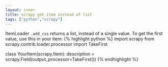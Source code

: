 ```yaml
---
layout: inner
title: scrapy get item instead of list
tags: ["python","scrapy"]
---
```

ItemLoader `.add_css` returns a list, instead of a single value. To get the first value, use this in your item:
{% highlight python %}
import scrapy
from scrapy.contrib.loader.processor import TakeFirst

class YourItem(scrapy.Item):
    description = scrapy.Field(output_processor=TakeFirst())
{% endhighlight %}

